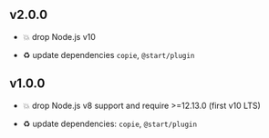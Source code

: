 ## v2.0.0

* 💥 drop Node.js v10

* ♻️ update dependencies `copie`, `@start/plugin`

## v1.0.0

* 💥 drop Node.js v8 support and require >=12.13.0 (first v10 LTS)

* ♻️ update dependencies: `copie`, `@start/plugin`
